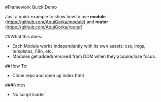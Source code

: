 #Framework Quick Demo

Just a quick example to show how to use **module** (https://github.com/AquiGorka/module) and **router** (https://github.com/AquiGorka/router)

##What this does:
- Each Module works independently with its own assets: css, imgs, templates, i18n, etc.
- Modules get added/removed from DOM when they acquire/lose focus.


##How To:
- Clone repo and open up index.html

###Notes

- No script loader